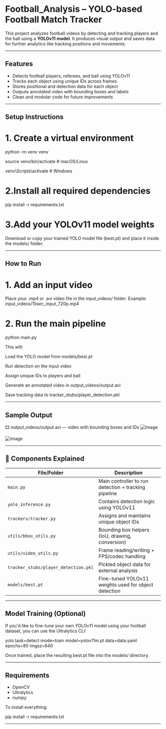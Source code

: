 #  Football_Analysis – YOLO-based Football Match Tracker

This project analyzes football videos by detecting and tracking players and the ball using a **YOLOv11 model**. It produces visual output and saves data for further analytics like tracking positions and movements.

---


##  Features

-  Detects football players, referees, and ball using YOLOv11
-  Tracks each object using unique IDs across frames
-  Stores positional and detection data for each object
-  Outputs annotated video with bounding boxes and labels
-  Clean and modular code for future improvements

---

##  Setup Instructions

# 1. Create a virtual environment 

python -m venv venv

source venv/bin/activate       # macOS/Linux

venv\Scripts\activate          # Windows


# 2.Install all required dependencies
pip install -r requirements.txt

# 3.Add your YOLOv11 model weights
Download or copy your trained YOLO model file (best.pt) and place it inside the models/ folder.

---

##  How to Run

# 1. Add an input video
Place your .mp4 or .avi video file in the input_videos/ folder.
Example: input_videos/15sec_input_720p.mp4

# 2. Run the main pipeline
python main.py

This will:

Load the YOLO model from models/best.pt

Run detection on the input video

Assign unique IDs to players and ball

Generate an annotated video in output_videos/output.avi

Save tracking data to tracker_stubs/player_detection.pkl

---

## Sample Output

🎞️ output_videos/output.avi — video with bounding boxes and IDs
![image](https://github.com/user-attachments/assets/1afe1181-9bc9-45c7-9439-87672e22034e)

![image](https://github.com/user-attachments/assets/e5f82b02-4546-4f8e-9642-713010db77c5)




---

## 🧩 Components Explained

| File/Folder              | Description                                               |
|--------------------------|-----------------------------------------------------------|
| `main.py`                | Main controller to run detection + tracking pipeline      |
| `yolo_inference.py`      | Contains detection logic using YOLOv11                     |
| `trackers/tracker.py`    | Assigns and maintains unique object IDs                   |
| `utils/bbox_utils.py`    | Bounding box helpers (IoU, drawing, conversion)           |
| `utils/video_utils.py`   | Frame reading/writing + FPS/codec handling                |
| `tracker_stubs/player_detection.pkl` | Pickled object data for external analysis       |
| `models/best.pt`         | Fine-tuned YOLOv11 weights used for object detection       |


---

##  Model Training (Optional)

If you'd like to fine-tune your own YOLOv11 model using your football dataset, you can use the Ultralytics CLI:


yolo task=detect mode=train model=yolov11m.pt data=data.yaml epochs=80 imgsz=640


Once trained, place the resulting best.pt file into the models/ directory.

---

##  Requirements

- OpenCV  
- Ultralytics 
- numpy  

To install everything:

pip install -r requirements.txt


---

